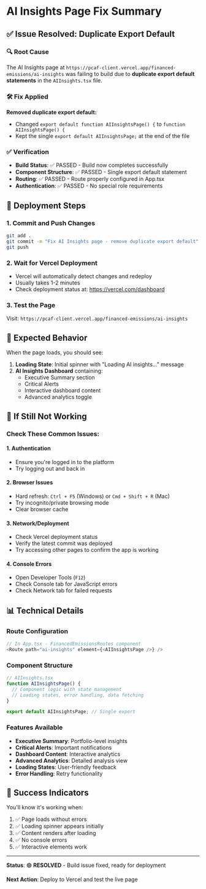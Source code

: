 # AI Insights Page Fix Summary

## ✅ Issue Resolved: Duplicate Export Default

### 🔍 Root Cause
The AI Insights page at `https://pcaf-client.vercel.app/financed-emissions/ai-insights` was failing to build due to **duplicate export default statements** in the `AIInsights.tsx` file.

### 🛠️ Fix Applied
**Removed duplicate export default:**
- Changed `export default function AIInsightsPage() {` to `function AIInsightsPage() {`
- Kept the single `export default AIInsightsPage;` at the end of the file

### ✅ Verification
- **Build Status**: ✅ PASSED - Build now completes successfully
- **Component Structure**: ✅ PASSED - Single export default statement
- **Routing**: ✅ PASSED - Route properly configured in App.tsx
- **Authentication**: ✅ PASSED - No special role requirements

## 🚀 Deployment Steps

### 1. Commit and Push Changes
```bash
git add .
git commit -m "Fix AI Insights page - remove duplicate export default"
git push
```

### 2. Wait for Vercel Deployment
- Vercel will automatically detect changes and redeploy
- Usually takes 1-2 minutes
- Check deployment status at: https://vercel.com/dashboard

### 3. Test the Page
Visit: `https://pcaf-client.vercel.app/financed-emissions/ai-insights`

## 🎯 Expected Behavior

When the page loads, you should see:

1. **Loading State**: Initial spinner with "Loading AI insights..." message
2. **AI Insights Dashboard** containing:
   - Executive Summary section
   - Critical Alerts
   - Interactive dashboard content
   - Advanced analytics toggle

## 🔧 If Still Not Working

### Check These Common Issues:

#### 1. Authentication
- Ensure you're logged in to the platform
- Try logging out and back in

#### 2. Browser Issues
- Hard refresh: `Ctrl + F5` (Windows) or `Cmd + Shift + R` (Mac)
- Try incognito/private browsing mode
- Clear browser cache

#### 3. Network/Deployment
- Check Vercel deployment status
- Verify the latest commit was deployed
- Try accessing other pages to confirm the app is working

#### 4. Console Errors
- Open Developer Tools (`F12`)
- Check Console tab for JavaScript errors
- Check Network tab for failed requests

## 📊 Technical Details

### Route Configuration
```typescript
// In App.tsx - FinancedEmissionsRoutes component
<Route path="ai-insights" element={<AIInsightsPage />} />
```

### Component Structure
```typescript
// AIInsights.tsx
function AIInsightsPage() {
  // Component logic with state management
  // Loading states, error handling, data fetching
}

export default AIInsightsPage; // Single export
```

### Features Available
- **Executive Summary**: Portfolio-level insights
- **Critical Alerts**: Important notifications
- **Dashboard Content**: Interactive analytics
- **Advanced Analytics**: Detailed analysis view
- **Loading States**: User-friendly feedback
- **Error Handling**: Retry functionality

## 🎉 Success Indicators

You'll know it's working when:
1. ✅ Page loads without errors
2. ✅ Loading spinner appears initially
3. ✅ Content renders after loading
4. ✅ No console errors
5. ✅ Interactive elements work

---

**Status**: 🟢 **RESOLVED** - Build issue fixed, ready for deployment

**Next Action**: Deploy to Vercel and test the live page
